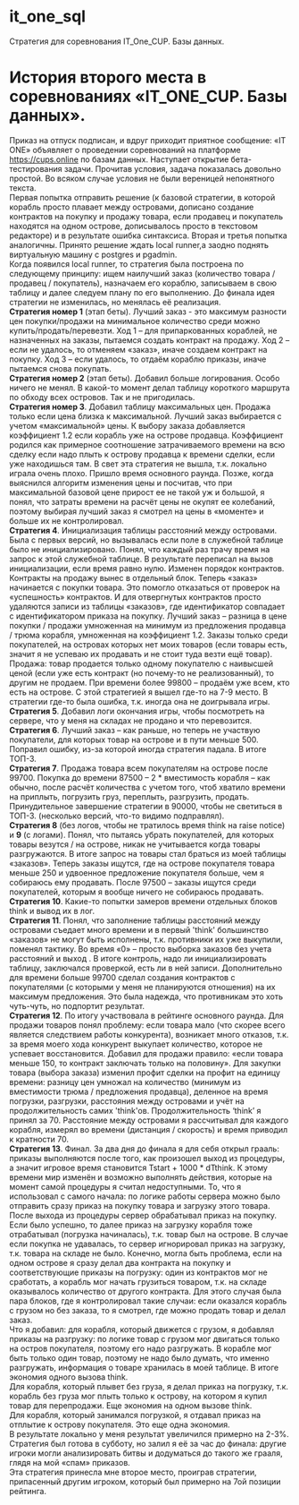 # it_one_sql
Стратегия для соревнования IT_One_CUP. Базы данных.

# История второго места в соревнованиях «IT_ONE_CUP. Базы данных».
Приказ на отпуск подписан, и вдруг приходит приятное сообщение: «IT ONE» объявляет о проведении соревнований на платформе https://cups.online по базам данных. Наступает открытие бета-тестирования задачи. Прочитав условия, задача показалась довольно простой. Во всяком случае условия не были вереницей непонятного текста.  
Первая попытка отправить решение (к базовой стратегии, в которой корабль просто плавает между островами, дописано создание контрактов на покупку и продажу товара, если продавец и покупатель находятся на одном острове, дописывалось просто в текстовом редакторе) и в результате ошибка синтаксиса. Вторая и третья попытка аналогичны.  Принято решение ждать local runner,а заодно поднять виртуальную машину с postgres и pgadmin.  
Когда появился local runner, то стратегия была построена по следующему принципу: ищем наилучший заказ (количество товара / продавец / покупатель), назначаем его кораблю, записываем в свою таблицу и далее следуем плану по его выполнению. До финала идея стратегии не изменилась, но менялась её реализация.  
**Стратегия номер 1** (этап беты). Лучший заказ - это максимум разности цен покупки/продажи на минимальное количество среди можно купить/продать/перевезти. Ход 1 – для припаркованных кораблей, не назначенных на заказы, пытаемся создать контракт на продажу. Ход 2 – если не удалось, то отменяем «заказ», иначе создаем контракт на покупку. Ход 3 – если удалось, то отдаём кораблю приказы, иначе пытаемся снова покупать.  
**Стратегия номер 2** (этап беты). Добавил больше логирования.  Особо ничего не менял. В какой-то момент делал таблицу короткого маршрута по обходу всех островов. Так и не пригодилась.  
**Стратегия номер 3**. Добавил таблицу максимальных цен. Продажа только если цена близка к максимальной. Лучший заказ выбирается с учетом «максимальной» цены. К выбору заказа добавляется коэффициент 1.2 если корабль уже на острове продавца. Коэффициент родился как примерное соотношение затрачиваемого времени на всю сделку если надо плыть к острову продавца к времени сделки, если уже находишься там. В свет эта стратегия не вышла, т.к. локально играла очень плохо.  Пришло время основного раунда. Позже, когда выяснился алгоритм изменения цены и посчитав, что при максимальной базовой цене прирост ее не такой уж и большой, я понял, что затраты времени на расчёт цены не окупят ее колебаний, поэтому выбирая лучший заказ я смотрел на цены в «моменте» и больше их не контролировал.  
**Стратегия 4**. Инициализация таблицы расстояний между островами. Была с первых версий, но вызывалась если поле в служебной таблице было не инициализировано. Понял, что каждый раз трачу время на запрос к этой служебной таблице. В результате переписал на вызов инициализации, если время равно нулю. Изменен порядок контрактов. Контракты на продажу вынес в отдельный блок. Теперь «заказ» начинается с покупки товара. Это помогло отказаться от проверок на «успешность» контрактов. И для отвергнутых контрактов просто удаляются записи из таблицы «заказов», где идентификатор совпадает с идентификатором приказа на покупку. Лучший заказ – разница в цене покупки / продажи умноженная на минимум из предложения продавца / трюма корабля, умноженная на коэффициент 1.2. Заказы только среди покупателей, на островах которых нет моих товаров (если товары есть, значит я не успеваю их продавать и не стоит туда везти ещё товар). Продажа: товар продается только одному покупателю с наивысшей ценой (если уже есть контракт (но почему-то не реализованный), то другим не продаем. При времени более 99800 – продаём уже всем, кто есть на острове. С этой стратегией я вышел где-то на 7-9 место.  В стратегии где-то была ошибка, т.к. иногда она не доигрывала игры.  
**Стратегия 5**. Добавил логи окончания игры, чтобы посмотреть на сервере, что у меня на складах не продано и что перевозится.  
**Стратегия 6**. Лучший заказ – как раньше, но теперь не участвую покупатели, для которых товар на острове и в пути меньше 500. Поправил ошибку, из-за которой иногда стратегия падала.  В итоге ТОП-3.  
**Стратегия 7**. Продажа товара всем покупателям на острове после 99700. Покупка до времени 87500 – 2 * вместимость корабля – как обычно, после расчёт количества с учетом того, чтоб хватило времени на приплыть, погрузить груз, переплыть, разгрузить, продать. Принудительное завершение стратегии в 90000, чтобы не светиться в ТОП-3. (несколько версий, что-то видимо подправлял).  
**Стратегия 8** (без логов, чтобы не тратилось время think на raise notice) и **9** (с логами). Понял, что пытаясь убрать покупателей, для которых товары везутся / на острове, никак не учитывается когда товары разгружаются. В итоге запрос на товары стал браться из моей таблицы «заказов».  Теперь заказы ищутся, где на острове покупателя товара меньше 250 и удвоенное предложение покупателя больше, чем я собираюсь ему продавать. После 97500 – заказы ищутся среди покупателей, которым я вообще ничего не собираюсь продавать.  
**Стратегия 10**. Какие-то попытки замеров времени отдельных блоков think и вывод их в лог.  
**Стратегия 11**. Понял, что заполнение таблицы расстояний между островами съедает много времени и в первый 'think' большинство «заказов» не могут быть исполнены, т.к. противники их уже выкупили, поменял тактику. Во время «0» – просто выборка заказов без учета расстояний и выход . В итоге контроль, надо ли инициализировать таблицу, заключался проверкой, есть ли в ней записи. Дополнительно для времени больше 99700 сделал создания контрактов с покупателями (с которыми у меня не планируются отношения) на их максимум предложения. Это была надежда, что противникам это хоть чуть-чуть, но подпортит результат.  
**Стратегия 12**. По итогу участвовала в рейтинге основного раунда. Для продажи товаров понял проблему: если товара мало (что скорее всего является следствием работы конкурента), возникает много отказов, т.к. за время моего хода конкурент выкупает количество, которое не успевает восстановится. Добавил для продажи правило: «если товара меньше 150, то контракт заключать только на половину». Для закупки товара (выбора заказа) изменил профит сделки на профит на единицу времени: разницу цен умножал на количество (минимум из вместимости трюма / предложения продавца), деленное на время погрузки, разгрузки, расстояния между островами и учёт на продолжительность самих 'think'ов. Продолжительность ‘think’ я принял за 70. Расстояние между островами я рассчитывал для каждого корабля, измерял во времени (дистанция / скорость) и время приводил к кратности 70.  
**Стратегия 13**. Финал. За два дня до финала я для себя открыл грааль: приказы выполняются после того, как произошел выход из процедуры, а значит игровое время становится Tstart + 1000 * dTthink. К этому времени мир изменён и возможно выполнять действия, которые на момент самой процедуры я считал недоступными. То, что я использовал с самого начала: по логике работы сервера можно было отправить сразу приказ на покупку товара и загрузку этого товара. После выхода из процедуры сервер обрабатывал приказ на покупку. Если было успешно, то далее приказ на загрузку корабля тоже отрабатывал (погрузка начиналась), т.к. товар был на острове. В случае если покупка не удавалась, то сервер игнорировал приказ на загрузку, т.к. товара на складе не было.  Конечно, могла быть проблема, если на одном острове я сразу делал два контракта на покупку и соответствующие приказы на погрузку: один из контрактов мог не сработать, а корабль мог начать грузиться товаром, т.к. на складе оказывалось количество от другого контракта. Для этого случая была пара блоков, где я контролировал такие случаи: если оказался корабль с грузом но без заказа, то я смотрел, где можно продать товар и делал заказ.  
Что я добавил: для корабля, который движется с грузом, я добавлял приказы на разгрузку: по логике товар с грузом мог двигаться только на остров покупателя, поэтому его надо разгружать. В корабле мог быть только один товар, поэтому не надо было думать, что именно разгружать, информация о товаре хранилась в моей таблице. В итоге экономия одного вызова think.  
Для корабля, который плывет без груза, я делал приказ на погрузку, т.к. корабль без груза мог плыть только к острову, на котором я купил товар для перепродажи. Еще экономия на одном вызове think.  
Для корабля, который занимался погрузкой, я отдавал приказ на отплытие к острову покупателя. Это еще одна экономия.  
В результате локально у меня результат увеличился примерно на 2-3%.  Стратегия был готова в субботу, но залил я её за час до финала: другие игроки могли анализировать битвы и додуматься до такого же грааля, глядя на мой «спам» приказов.  
Эта стратегия принесла мне второе место, проиграв стратегии, припасенный другим игроком, который был примерно на 7ой позиции рейтинга.









